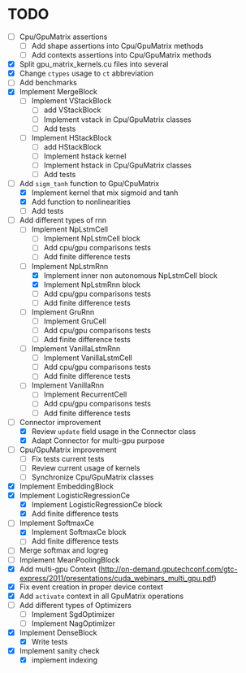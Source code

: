 # TODO

- [ ] Cpu/GpuMatrix assertions
    - [ ] Add shape assertions into Cpu/GpuMatrix methods
    - [ ] Add contexts assertions into Cpu/GpuMatrix methods
- [x] Split gpu_matrix_kernels.cu files into several
- [x] Change `ctypes` usage to `ct` abbreviation
- [ ] Add benchmarks
- [x] Implement MergeBlock
    - [ ] Implement VStackBlock
        - [ ] add VStackBlock
        - [ ] Implement vstack in Cpu/GpuMatrix classes
        - [ ] Add tests
    - [ ] Implement HStackBlock
        - [ ] add HStackBlock
        - [ ] Implement hstack kernel
        - [ ] Implement hstack in Cpu/GpuMatrix classes
        - [ ] Add tests
- [ ] Add `sigm_tanh` function to Gpu/CpuMatrix
    - [x] Implement kernel that mix sigmoid and tanh
    - [x] Add function to nonlinearities
    - [ ] Add tests
- [ ] Add different types of rnn
    - [ ] Implement NpLstmCell
        - [ ] Implement NpLstmCell block
        - [ ] Add cpu/gpu comparisons tests
        - [ ] Add finite difference tests
    - [ ] Implement NpLstmRnn
        - [x] Implement inner non autonomous NpLstmCell block
        - [x] Implement NpLstmRnn block
        - [ ] Add cpu/gpu comparisons tests
        - [ ] Add finite difference tests
    - [ ] Implement GruRnn
        - [ ] Implement GruCell
        - [ ] Add cpu/gpu comparisons tests
        - [ ] Add finite difference tests
    - [ ] Implement VanillaLstmRnn        
        - [ ] Implement VanillaLstmCell
        - [ ] Add cpu/gpu comparisons tests
        - [ ] Add finite difference tests
    - [ ] Implement VanillaRnn        
        - [ ] Implement RecurrentCell
        - [ ] Add cpu/gpu comparisons tests
        - [ ] Add finite difference tests        
- [ ] Connector improvement
    - [x] Review `update` field usage in the Connector class
    - [x] Adapt Connector for multi-gpu purpose
- [ ] Cpu/GpuMatrix improvement    
    - [ ] Fix tests current tests
    - [ ] Review current usage of kernels
    - [ ] Synchronize Cpu/GpuMatrix classes
- [x] Implement EmbeddingBlock
- [x] Implement LogisticRegressionCe
    - [x] Implement LogisticRegressionCe block
    - [x] Add finite difference tests
- [ ] Implement SoftmaxCe
    - [x] Implement SoftmaxCe block
    - [ ] Add finite difference tests   
- [ ] Merge softmax and logreg    
- [ ] Implement MeanPoolingBlock
- [x] Add multi-gpu Context (http://on-demand.gputechconf.com/gtc-express/2011/presentations/cuda_webinars_multi_gpu.pdf)
- [x] Fix event creation in proper device context
- [x] Add `activate` context in all GpuMatrix operations
- [ ] Add different types of Optimizers
    - [ ] Implement SgdOptimizer
    - [ ] Implement NagOptimizer
- [x] Implement DenseBlock
    - [x] Write tests    
- [x] Implement sanity check
    - [x] implement indexing
